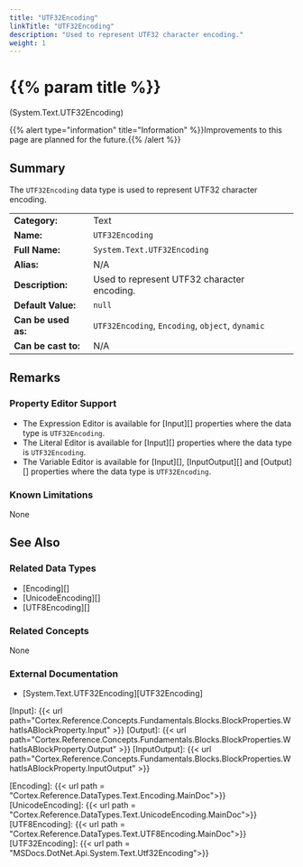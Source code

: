 ```yaml
---
title: "UTF32Encoding"
linkTitle: "UTF32Encoding"
description: "Used to represent UTF32 character encoding."
weight: 1
---
```


# {{% param title %}}

<p class="namespace">(System.Text.UTF32Encoding)</p>

{{% alert type="information" title="Information" %}}Improvements to this page are planned for the future.{{% /alert %}}

## Summary

The `UTF32Encoding` data type is used to represent UTF32 character encoding.

| | |
|-|-|
| **Category:**          | Text                                                          |
| **Name:**              | `UTF32Encoding`                                                        |
| **Full Name:**         | `System.Text.UTF32Encoding`                                                 |
| **Alias:**             | N/A |
| **Description:**       | Used to represent UTF32 character encoding. |
| **Default Value:**     | `null`                                           |
| **Can be used as:**    | `UTF32Encoding`, `Encoding`, `object`, `dynamic`                                          |
| **Can be cast to:**    | N/A |

## Remarks

### Property Editor Support

- The Expression Editor is available for [Input][] properties where the data type is `UTF32Encoding`.
- The Literal Editor is available for [Input][] properties where the data type is `UTF32Encoding`.
- The Variable Editor is available for [Input][], [InputOutput][] and [Output][] properties where the data type is `UTF32Encoding`.

### Known Limitations

None

## See Also

### Related Data Types

- [Encoding][]
- [UnicodeEncoding][]
- [UTF8Encoding][]

### Related Concepts

None

### External Documentation

- [System.Text.UTF32Encoding][UTF32Encoding]

[Input]: {{< url path="Cortex.Reference.Concepts.Fundamentals.Blocks.BlockProperties.WhatIsABlockProperty.Input" >}}
[Output]: {{< url path="Cortex.Reference.Concepts.Fundamentals.Blocks.BlockProperties.WhatIsABlockProperty.Output" >}}
[InputOutput]: {{< url path="Cortex.Reference.Concepts.Fundamentals.Blocks.BlockProperties.WhatIsABlockProperty.InputOutput" >}}

[Encoding]: {{< url path = "Cortex.Reference.DataTypes.Text.Encoding.MainDoc">}}
[UnicodeEncoding]: {{< url path = "Cortex.Reference.DataTypes.Text.UnicodeEncoding.MainDoc">}}
[UTF8Encoding]: {{< url path = "Cortex.Reference.DataTypes.Text.UTF8Encoding.MainDoc">}}
[UTF32Encoding]: {{< url path = "MSDocs.DotNet.Api.System.Text.Utf32Encoding">}}
